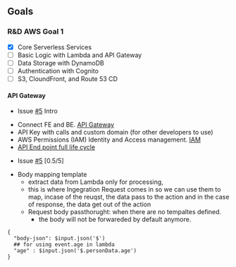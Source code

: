 ## Goals

### R&D AWS Goal 1
- [x] Core Serverless Services
- [ ] Basic Logic with Lambda and API Gateway
- [ ] Data Storage with DynamoDB
- [ ] Authentication with Cognito
- [ ] S3, CloundFront, and Route 53 CD

#### API Gateway
* Issue [#5](https://github.com/cw-infinite/Cellhunter/issues/5) Intro
- Connect FE and BE. [API Gateway](https://docs.aws.amazon.com/apigateway/latest/developerguide/welcome.html)
- API Key with calls and custom domain (for other developers to use) 
- AWS Permissions (IAM) Identity and Access management. [IAM](https://docs.aws.amazon.com/IAM/latest/UserGuide/id.html)
- [API End point full life cycle](https://github.com/cw-infinite/Cellhunter/blob/master/ScratchWork/fullcycle.md)
* Issue [#5](https://github.com/cw-infinite/Cellhunter/issues/5) [0.5/5]
- Body mapping template
  - extract data from Lambda only for processing,
  - this is where Ingegration Request comes in so we can use them to map, incase of the reuqst, the data pass to the action and in the case of response, the data get out of the action
  - Request body passthorught: when there are no tempaltes defined.
    - the body will not be forwareded by default anymore.
```
{
  "body-json": $input.json('$')
  ## for using event.age in lambda
  "age" : $input.json('$.personData.age')  
}
```
